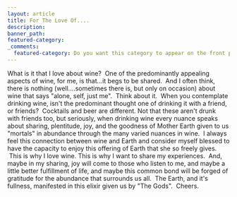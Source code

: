 ```yaml
---
layout: article
title: For The Love Of....
description:
banner_path:
featured-category:
_comments:
  featured-category: Do you want this category to appear on the front page?
---
```



What is it that I love about wine?  One of the predominantly appealing aspects of wine, for me, is that…it begs to be shared.  And I often think, there is nothing (well….sometimes there is, but only on occasion) about wine that says "alone, self, just me".  Think about it.  When you contemplate drinking wine, isn't the predominant thought one of drinking it with a friend, or friends?  Cocktails and beer are different. Not that these aren't drunk with friends too, but seriously, when drinking wine every nuance speaks about sharing, plentitude, joy, and the goodness of Mother Earth given to us "mortals" in abundance through the many varied nuances in wine.  I always feel this connection between wine and Earth and consider myself blessed to have the capacity to enjoy this offering of Earth that she so freely gives.  This is why I love wine. This is why I want to share my experiences.  And, maybe in my sharing, joy will come to those who listen to me, and maybe a little better fulfillment of life, and maybe this common bond will be forged of gratitude for the abundance that surrounds us all.  The Earth, and it's fullness, manifested in this elixir given us by "The Gods".  Cheers.